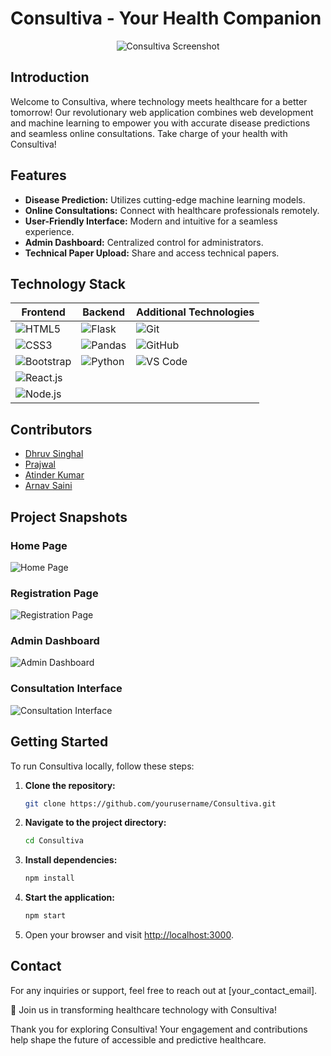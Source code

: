 # Consultiva - Your Health Companion

<p align="center">
  <img src="screenshot.png" alt="Consultiva Screenshot">
</p>

## Introduction

Welcome to Consultiva, where technology meets healthcare for a better tomorrow! Our revolutionary web application combines web development and machine learning to empower you with accurate disease predictions and seamless online consultations. Take charge of your health with Consultiva!

## Features

- **Disease Prediction:** Utilizes cutting-edge machine learning models.
- **Online Consultations:** Connect with healthcare professionals remotely.
- **User-Friendly Interface:** Modern and intuitive for a seamless experience.
- **Admin Dashboard:** Centralized control for administrators.
- **Technical Paper Upload:** Share and access technical papers.

## Technology Stack

| Frontend   | Backend               | Additional Technologies            |
|------------|-----------------------|------------------------------------|
| ![HTML5](https://img.shields.io/badge/HTML5-E34F26?logo=html5&logoColor=white&style=flat) | ![Flask](https://img.shields.io/badge/Flask-000000?logo=flask&logoColor=white&style=flat) | ![Git](https://img.shields.io/badge/Git-F05032?logo=git&logoColor=white&style=flat) |
| ![CSS3](https://img.shields.io/badge/CSS3-1572B6?logo=css3&logoColor=white&style=flat) | ![Pandas](https://img.shields.io/badge/Pandas-150458?logo=pandas&logoColor=white&style=flat) | ![GitHub](https://img.shields.io/badge/GitHub-181717?logo=github&logoColor=white&style=flat) |
| ![Bootstrap](https://img.shields.io/badge/Bootstrap-563D7C?logo=bootstrap&logoColor=white&style=flat) | ![Python](https://img.shields.io/badge/Python-3776AB?logo=python&logoColor=white&style=flat) | ![VS Code](https://img.shields.io/badge/VS%20Code-007ACC?logo=visualstudiocode&logoColor=white&style=flat) |
| ![React.js](https://img.shields.io/badge/React.js-61DAFB?logo=react&logoColor=white&style=flat) |  |  |
| ![Node.js](https://img.shields.io/badge/Node.js-339933?logo=node.js&logoColor=white&style=flat) |  |  |

## Contributors

- [Dhruv Singhal](https://github.com/Dhruv-Singhal-15)
- [Prajwal](https://github.com/prajwal26dec02)
- [Atinder Kumar](https://github.com/atinder11)
- [Arnav Saini](https://github.com/arnav0511)

## Project Snapshots

### Home Page
![Home Page](path_to_homepage_screenshot)

### Registration Page
![Registration Page](path_to_registration_screenshot)

### Admin Dashboard
![Admin Dashboard](path_to_admin_dashboard_screenshot)

### Consultation Interface
![Consultation Interface](path_to_consultation_interface_screenshot)

## Getting Started

To run Consultiva locally, follow these steps:

1. **Clone the repository:**

    ```bash
    git clone https://github.com/yourusername/Consultiva.git
    ```

2. **Navigate to the project directory:**

    ```bash
    cd Consultiva
    ```

3. **Install dependencies:**

    ```bash
    npm install
    ```

4. **Start the application:**

    ```bash
    npm start
    ```

5. Open your browser and visit [http://localhost:3000](http://localhost:3000).

## Contact

For any inquiries or support, feel free to reach out at [your_contact_email].

🚀 Join us in transforming healthcare technology with Consultiva!

Thank you for exploring Consultiva! Your engagement and contributions help shape the future of accessible and predictive healthcare.
